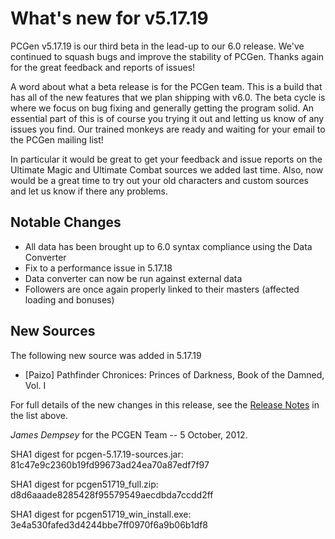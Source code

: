 # What's new for v5.17.19

PCGen v5.17.19 is our third beta in the lead-up to our 6.0 release. We've continued to squash bugs and improve the stability of PCGen. Thanks again for the great feedback and reports of issues!

A word about what a beta release is for the PCGen team. This is a build that has all of the new features that we plan shipping with v6.0. The beta cycle is where we focus on bug fixing and generally getting the program solid. An essential part of this is of course you trying it out and letting us know of any issues you find. Our trained monkeys are ready and waiting for your email to the PCGen mailing list!

In particular it would be great to get your feedback and issue reports on the Ultimate Magic and Ultimate Combat sources we added last time. Also, now would be a great time to try out your old characters and custom sources and let us know if there any problems. 

## Notable Changes


* All data has been brought up to 6.0 syntax compliance using the Data Converter
* Fix to a performance issue in 5.17.18
* Data converter can now be run against external data
* Followers are once again properly linked to their masters (affected loading and bonuses)


## New Sources

The following new source was added in 5.17.19

* [Paizo] Pathfinder Chronices: Princes of Darkness, Book of the Damned, Vol. I


For full details of the new changes in this release, see the 
[Release Notes](https://sourceforge.net/projects/pcgen/files/PCGen%20Unstable/5.17.19%20Beta/pcgen-release-notes-51719.html/download) in the list above.

*James Dempsey* for the PCGEN Team -- 5 October, 2012.



SHA1 digest for pcgen-5.17.19-sources.jar:
81c47e9c2360b19fd99673ad24ea70a87edf7f97 

SHA1 digest for pcgen51719_full.zip:
d8d6aaade8285428f95579549aecdbda7ccdd2ff 

SHA1 digest for pcgen51719_win_install.exe:
3e4a530fafed3d4244bbe7ff0970f6a9b06b1df8 